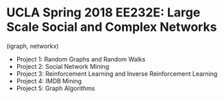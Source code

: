 # UCLA Spring 2018 EE232E: Large Scale Social and Complex Networks

(igraph, networkx)

- Project 1: Random Graphs and Random Walks
- Project 2: Social Network Mining
- Project 3: Reinforcement Learning and Inverse Reinforcement Learning
- Project 4: IMDB Mining
- Project 5: Graph Algorithms